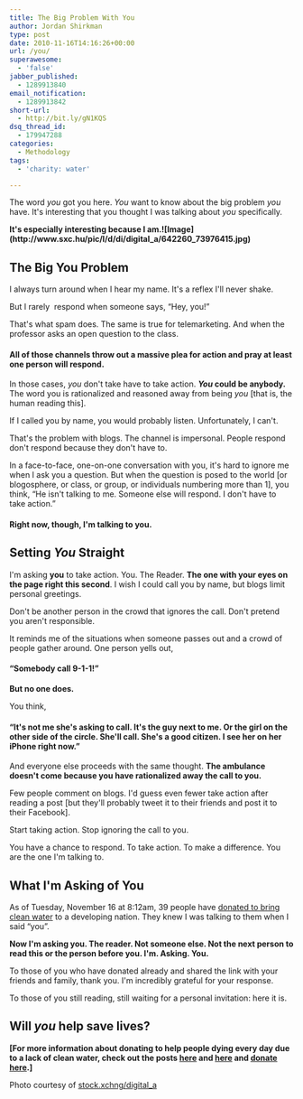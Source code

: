 ```yaml
---
title: The Big Problem With You
author: Jordan Shirkman
type: post
date: 2010-11-16T14:16:26+00:00
url: /you/
superawesome:
  - 'false'
jabber_published:
  - 1289913840
email_notification:
  - 1289913842
short-url:
  - http://bit.ly/gN1KQS
dsq_thread_id:
  - 179947288
categories:
  - Methodology
tags:
  - 'charity: water'

---
```

The word _you_ got you here. _You_ want to know about the big problem _you_ have. It's interesting that you thought I was talking about _you_ specifically.

<p style="text-align: left;">
  <strong>It's especially interesting because I am.![Image](http://www.sxc.hu/pic/l/d/di/digital_a/642260_73976415.jpg)</strong>
</p>

## The Big You Problem

I always turn around when I hear my name. It's a reflex I'll never shake.  
<!--more-->

  
But I rarely  respond when someone says, &#8220;Hey, you!&#8221;

That's what spam does. The same is true for telemarketing. And when the professor asks an open question to the class.

#### All of those channels throw out a massive plea for action and pray at least **one person** will respond.

In those cases, _you_ don't take have to take action. **_You_ could be anybody.** The word you is rationalized and reasoned away from being _you_ [that is, the human reading this].

If I called you by name, you would probably listen. Unfortunately, I can't.

That's the problem with blogs. The channel is impersonal. People respond don't respond because they don't have to.

In a face-to-face, one-on-one conversation with you, it's hard to ignore me when I ask you a question. But when the question is posed to the world [or blogosphere, or class, or group, or individuals numbering more than 1], you think, &#8220;He isn't talking to me. Someone else will respond. I don't have to take action.&#8221;

#### Right now, though, **I'm talking to you**.

## Setting _You_ Straight

I'm asking **you** to take action. You. The Reader. **The one with your eyes on the page right this second**. I wish I could call you by name, but blogs limit personal greetings.

Don't be another person in the crowd that ignores the call. Don't pretend you aren't responsible.

It reminds me of the situations when someone passes out and a crowd of people gather around. One person yells out,

#### &#8220;Somebody call 9-1-1!&#8221;

**But no one does.**

You think,

#### &#8220;It's not me she's asking to call. It's the guy next to me. Or the girl on the other side of the circle. She'll call. She's a good citizen. I see her on her iPhone right now.&#8221;

And everyone else proceeds with the same thought. **The ambulance doesn't come because you have rationalized away the call to you.**

Few people comment on blogs. I'd guess even fewer take action after reading a post [but they'll probably tweet it to their friends and post it to their Facebook].

Start taking action. Stop ignoring the call to you.

You have a chance to respond. To take action. To make a difference. You are the one I'm talking to.

## What I'm Asking of You

As of Tuesday, November 16 at 8:12am, 39 people have [donated to bring clean water](http://mycharitywater.org/jshirk) to a developing nation. They knew I was talking to them when I said &#8220;you&#8221;.

**Now I'm asking you. The reader. Not someone else. Not the next person to read this or the person before you. I'm. Asking. You.**

To those of you who have donated already and shared the link with your friends and family, thank you. I'm incredibly grateful for your response.

To those of you still reading, still waiting for a personal invitation: here it is.

## Will _you_ help save lives?

**[For more information about donating to help people dying every day due to a lack of clean water, check out the posts [here](http://jshirkman.wordpress.com/2010/11/01/water/) and [here](http://jshirkman.wordpress.com/2010/11/04/faq/) and [donate here](http://mycharitywater.org/jshirk).]**

Photo courtesy of [stock.xchng/digital_a](http://www.sxc.hu/profile/digital_a)
